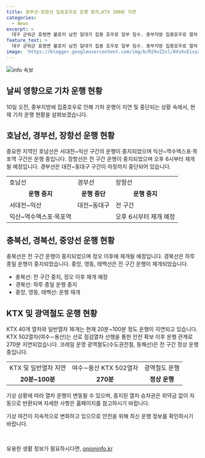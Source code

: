 ```yaml
---
title: 중부선·장항선 집중호우로 운행 중지…KTX 100분 지연
categories:
  - News
excerpt: >
  대구 군위군 효령면 불로리 남천 일대가 집중 호우로 일부 침수. 중부지방 집중호우로 열차 운행 중단. 대전~동대구 구간 자정까지, 서대전~익산 구간 중단. 전 구간 운행 중지된 열차도 있으며, KTX 및 일반열차 20분~100분 지연. 안전 확보 이후 운행 예정. 코레일은 열차 운행 상황에 따라 변동 가능하며, 중지된 열차 승차권은 자동 반환. (150자)
feature_text: >
  대구 군위군 효령면 불로리 남천 일대가 집중 호우로 일부 침수. 중부지방 집중호우로 열차 운행 중단. 대전~동대구 구간 자정까지, 서대전~익산 구간 중단. 전 구간 운행 중지된 열차도 있으며, KTX 및 일반열차 20분~100분 지연. 안전 확보 이후 운행 예정. 코레일은 열차 운행 상황에 따라 변동 가능하며, 중지된 열차 승차권은 자동 반환. (150자)
image: 'https://blogger.googleusercontent.com/img/b/R29vZ2xl/AVvXsEixyZcFfHzMRdzZMjFBmAUKJYCLCGyLL1o632UiGVXcaFdKo_bkvkuCioo0uUKlGfBVcT3P84aROyZIXSBEx3Aw5nCQ3pTgDom1WDC4m8eifvWiAmWEEVb4x6G_l8C0QH225ldMjyaFvpxGEBGNO37VmDTDMHGhJPq73UglMfDca1-0aw/s1600/blogspot.png'
---
```


<p><img src="https://blogger.googleusercontent.com/img/b/R29vZ2xl/AVvXsEixyZcFfHzMRdzZMjFBmAUKJYCLCGyLL1o632UiGVXcaFdKo_bkvkuCioo0uUKlGfBVcT3P84aROyZIXSBEx3Aw5nCQ3pTgDom1WDC4m8eifvWiAmWEEVb4x6G_l8C0QH225ldMjyaFvpxGEBGNO37VmDTDMHGhJPq73UglMfDca1-0aw/s1600/blogspot.png" alt="info 속보" /></p>

<h2 data-ke-size="size26">날씨 영향으로 기차 운행 현황</h2>

<p data-ke-size="size16">10일 오전, 중부지방에 집중호우로 인해 기차 운행이 지연 및 중단되는 상황 속에서, 현재 기차 운행 현황을 살펴보겠습니다.</p>

<h2 data-ke-size="size24">호남선, 경부선, 장항선 운행 현황</h2>

<p data-ke-size="size16">중요한 지역인 호남선은 서대전~익산 구간의 운행이 중지되었으며 익산~역수엑스포·목포역 구간은 운행 중입니다. 장항선은 전 구간 운행이 중지되었으며 오후 6시부터 재개될 예정입니다. 경부선은 대전~동대구 구간이 자정까지 중단되어 있습니다.</p>

<table>
    <tr>
        <td>호남선</td>
        <td>경부선</td>
        <td>장항선</td>
    </tr>
    <tr>
        <td style="text-align: center; height: 17px;"><b>운행 중지</b></td>
        <td style="text-align: center; height: 17px;"><b>운행 중단</b></td>
        <td style="text-align: center; height: 17px;"><b>운행 중지</b></td>
    </tr>
    <tr>
        <td>서대전~익산</td>
        <td>대전~동대구</td>
        <td>전 구간</td>
    </tr>
    <tr>
        <td>익산~역수엑스포·목포역</td>
        <td></td>
        <td>오후 6시부터 재개 예정</td>
    </tr>
</table>

<h2 data-ke-size="size24">충북선, 경북선, 중앙선 운행 현황</h2>

<p data-ke-size="size16">충북선은 전 구간 운행이 중지되었으며 정오 이후에 재개될 예정입니다. 경북선은 하루 종일 운행이 중지되었습니다. 중앙, 영동, 태백선은 전 구간 운행이 재개되었습니다.</p>

<ul>
    <li>충북선: 전 구간 중지, 정오 이후 재개 예정</li>
    <li>경북선: 하루 종일 운행 중지</li>
    <li>중앙, 영동, 태백선: 운행 재개</li>
</ul>

<h2 data-ke-size="size24">KTX 및 광역철도 운행 현황</h2>

<p data-ke-size="size16">KTX 40개 열차와 일반열차 16개는 현재 20분~100분 정도 운행이 지연되고 있습니다. KTX 502열차(여수∼용산)는 선로 점검열차 선행을 통한 안전 확보 이후 운행 관계로 270분 지연되었습니다. 코레일 운영 광역철도(수도권전철, 동해선)은 전 구간 정상 운행 중입니다.</p>

<table>
    <tr>
        <td>KTX 및 일반열차 지연</td>
        <td>여수∼용산 KTX 502열차</td>
        <td>광역철도 운행</td>
    </tr>
    <tr>
        <td style="text-align: center; height: 17px;"><b>20분~100분</b></td>
        <td style="text-align: center; height: 17px;"><b>270분</b></td>
        <td style="text-align: center; height: 17px;"><b>정상 운행</b></td>
    </tr>
</table>

<p data-ke-size="size16">기상 상황에 따라 열차 운행이 변동될 수 있으며, 중지된 열차 승차권은 위약금 없이 자동으로 반환되며 자세한 사항은 홈페이지를 참고하시기 바랍니다.</p>

<p data-ke-size="size16">기상 여건이 지속적으로 변화하고 있으므로 안전을 위해 최신 운행 정보를 확인하시기 바랍니다.</p>

<p data-ke-size="size16">&nbsp;</p>
유용한 생활 정보가 필요하시다면, <a href="https://onioninfo.kr" rel="dofollow">onioninfo.kr</a>


